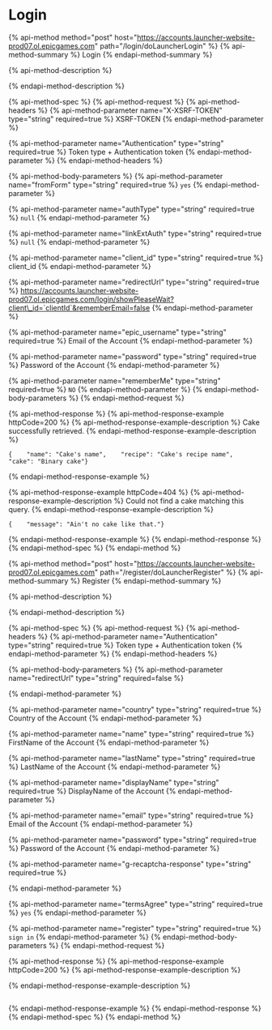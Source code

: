 # Login

{% api-method method="post" host="https://accounts.launcher-website-prod07.ol.epicgames.com" path="/login/doLauncherLogin" %}
{% api-method-summary %}
Login
{% endapi-method-summary %}

{% api-method-description %}

{% endapi-method-description %}

{% api-method-spec %}
{% api-method-request %}
{% api-method-headers %}
{% api-method-parameter name="X-XSRF-TOKEN" type="string" required=true %}
XSRF-TOKEN
{% endapi-method-parameter %}

{% api-method-parameter name="Authentication" type="string" required=true %}
Token type + Authentication token
{% endapi-method-parameter %}
{% endapi-method-headers %}

{% api-method-body-parameters %}
{% api-method-parameter name="fromForm" type="string" required=true %}
`yes`
{% endapi-method-parameter %}

{% api-method-parameter name="authType" type="string" required=true %}
`null`
{% endapi-method-parameter %}

{% api-method-parameter name="linkExtAuth" type="string" required=true %}
`null`
{% endapi-method-parameter %}

{% api-method-parameter name="client\_id" type="string" required=true %}
client\_id
{% endapi-method-parameter %}

{% api-method-parameter name="redirectUrl" type="string" required=true %}
https://accounts.launcher-website-prod07.ol.epicgames.com/login/showPleaseWait?client\_id=`clientId`&rememberEmail=false
{% endapi-method-parameter %}

{% api-method-parameter name="epic\_username" type="string" required=true %}
Email of the Account
{% endapi-method-parameter %}

{% api-method-parameter name="password" type="string" required=true %}
Password of the Account
{% endapi-method-parameter %}

{% api-method-parameter name="rememberMe" type="string" required=true %}
`NO`
{% endapi-method-parameter %}
{% endapi-method-body-parameters %}
{% endapi-method-request %}

{% api-method-response %}
{% api-method-response-example httpCode=200 %}
{% api-method-response-example-description %}
Cake successfully retrieved.
{% endapi-method-response-example-description %}

```
{    "name": "Cake's name",    "recipe": "Cake's recipe name",    "cake": "Binary cake"}
```
{% endapi-method-response-example %}

{% api-method-response-example httpCode=404 %}
{% api-method-response-example-description %}
Could not find a cake matching this query.
{% endapi-method-response-example-description %}

```
{    "message": "Ain't no cake like that."}
```
{% endapi-method-response-example %}
{% endapi-method-response %}
{% endapi-method-spec %}
{% endapi-method %}



{% api-method method="post" host="https://accounts.launcher-website-prod07.ol.epicgames.com" path="/register/doLauncherRegister" %}
{% api-method-summary %}
Register
{% endapi-method-summary %}

{% api-method-description %}

{% endapi-method-description %}

{% api-method-spec %}
{% api-method-request %}
{% api-method-headers %}
{% api-method-parameter name="Authentication" type="string" required=true %}
Token type + Authentication token
{% endapi-method-parameter %}
{% endapi-method-headers %}

{% api-method-body-parameters %}
{% api-method-parameter name="redirectUrl" type="string" required=false %}

{% endapi-method-parameter %}

{% api-method-parameter name="country" type="string" required=true %}
Country of the Account
{% endapi-method-parameter %}

{% api-method-parameter name="name" type="string" required=true %}
FirstName of the Account
{% endapi-method-parameter %}

{% api-method-parameter name="lastName" type="string" required=true %}
LastName of the Account
{% endapi-method-parameter %}

{% api-method-parameter name="displayName" type="string" required=true %}
DisplayName of the Account
{% endapi-method-parameter %}

{% api-method-parameter name="email" type="string" required=true %}
Email of the Account
{% endapi-method-parameter %}

{% api-method-parameter name="password" type="string" required=true %}
Password of the Account
{% endapi-method-parameter %}

{% api-method-parameter name="g-recaptcha-response" type="string" required=true %}

{% endapi-method-parameter %}

{% api-method-parameter name="termsAgree" type="string" required=true %}
`yes`
{% endapi-method-parameter %}

{% api-method-parameter name="register" type="string" required=true %}
`sign in`
{% endapi-method-parameter %}
{% endapi-method-body-parameters %}
{% endapi-method-request %}

{% api-method-response %}
{% api-method-response-example httpCode=200 %}
{% api-method-response-example-description %}

{% endapi-method-response-example-description %}

```

```
{% endapi-method-response-example %}
{% endapi-method-response %}
{% endapi-method-spec %}
{% endapi-method %}



